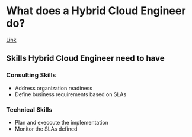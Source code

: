 # What does a Hybrid Cloud Engineer do?

[Link](https://www.youtube.com/watch?v=3wUi_t9Tuj8)

## Skills Hybrid Cloud Engineer need to have

### Consulting Skills

- Address organization readiness
- Define business requirements based on SLAs

### Technical Skills

- Plan and execcute the implementation
- Monitor the SLAs defined
